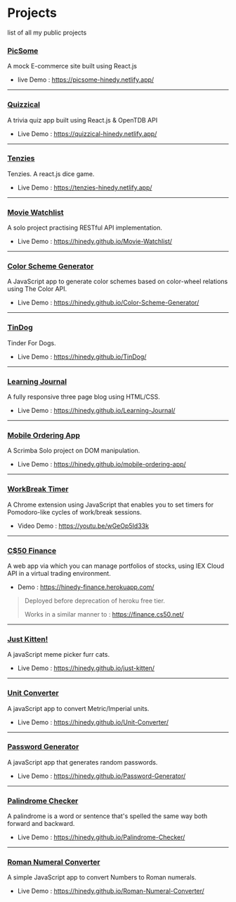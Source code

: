 # Projects
list of all my public projects
### [PicSome](https://github.com/hinedy/PicSome)
A mock E-commerce site built using React.js 
- live Demo : https://picsome-hinedy.netlify.app/
<hr/>

### [Quizzical](https://github.com/hinedy/quizzical)
A trivia quiz app built using React.js & OpenTDB API 
- Live Demo : https://quizzical-hinedy.netlify.app/
<hr/>

### [Tenzies](https://github.com/hinedy/tenzies)
Tenzies. A react.js dice game.
- Live Demo : https://tenzies-hinedy.netlify.app/
<hr/>

### [Movie Watchlist](https://github.com/hinedy/Movie-Watchlist)
A solo project practising RESTful API implementation.
- Live Demo : https://hinedy.github.io/Movie-Watchlist/
<hr/>

### [Color Scheme Generator](https://github.com/hinedy/Color-Scheme-Generator)
A JavaScript app to generate color schemes based on color-wheel relations using The Color API.
- Live Demo : https://hinedy.github.io/Color-Scheme-Generator/
<hr/>

### [TinDog](https://github.com/hinedy/TinDog)
Tinder For Dogs.
- Live Demo : https://hinedy.github.io/TinDog/
<hr/>

### [Learning Journal](https://github.com/hinedy/Learning-Journal)
A fully responsive three page blog using HTML/CSS. 
- Live Demo : https://hinedy.github.io/Learning-Journal/
<hr/>

### [Mobile Ordering App](https://github.com/hinedy/mobile-ordering-app)
A Scrimba Solo project on DOM manipulation.
- Live Demo : https://hinedy.github.io/mobile-ordering-app/
<hr/>

### [WorkBreak Timer](https://github.com/hinedy/WorkBreak-Timer)
A Chrome extension using JavaScript that enables you to set timers for Pomodoro-like cycles of work/break sessions.
- Video Demo : https://youtu.be/wGeOp5Id33k
<hr/>

### [C$50 Finance](https://github.com/hinedy/finance)
A web app via which you can manage portfolios of stocks, using IEX Cloud API in a virtual trading environment. 
- Demo : https://hinedy-finance.herokuapp.com/ 
> Deployed before deprecation of heroku free tier.
>
> Works in a similar manner to : https://finance.cs50.net/
<hr/>

### [Just Kitten!](https://github.com/hinedy/just-kitten)
A javaScript meme picker furr cats. 
- Live Demo : https://hinedy.github.io/just-kitten/
<hr/>

### [Unit Converter](https://github.com/hinedy/Unit-Converter)
A javaScript app to convert Metric/Imperial units.
- Live Demo : https://hinedy.github.io/Unit-Converter/
<hr/>

### [Password Generator](https://github.com/hinedy/Password-Generator)
A javaScript app that generates random passwords. 
- Live Demo : https://hinedy.github.io/Password-Generator/ 
<hr/>

### [Palindrome Checker](https://github.com/hinedy/Palindrome-Checker)
A palindrome is a word or sentence that's spelled the same way both forward and backward.
- Live Demo : https://hinedy.github.io/Palindrome-Checker/
<hr/>

### [Roman Numeral Converter](https://github.com/hinedy/Roman-Numeral-Converter)
A simple JavaScript app to convert Numbers to Roman numerals.
- Live Demo : https://hinedy.github.io/Roman-Numeral-Converter/
